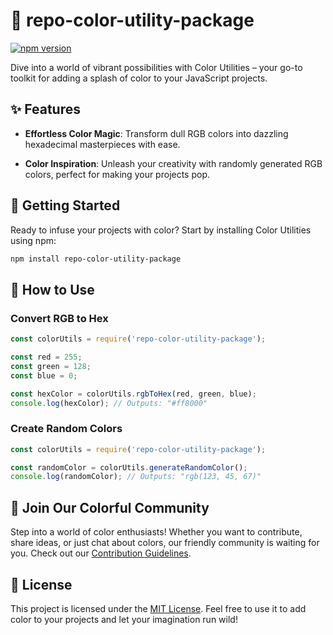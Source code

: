 # 🌈 repo-color-utility-package

[![npm version](https://img.shields.io/npm/v/repo-color-utility-package.svg)](https://www.npmjs.com/package/repo-color-utility-package)

Dive into a world of vibrant possibilities with Color Utilities – your go-to toolkit for adding a splash of color to your JavaScript projects.

## ✨ Features

- **Effortless Color Magic**: Transform dull RGB colors into dazzling hexadecimal masterpieces with ease.

- **Color Inspiration**: Unleash your creativity with randomly generated RGB colors, perfect for making your projects pop.

## 🚀 Getting Started

Ready to infuse your projects with color? Start by installing Color Utilities using npm:

```bash
npm install repo-color-utility-package
```

## 🎨 How to Use

### Convert RGB to Hex

```javascript
const colorUtils = require('repo-color-utility-package');

const red = 255;
const green = 128;
const blue = 0;

const hexColor = colorUtils.rgbToHex(red, green, blue);
console.log(hexColor); // Outputs: "#ff8000"
```

### Create Random Colors

```javascript
const colorUtils = require('repo-color-utility-package');

const randomColor = colorUtils.generateRandomColor();
console.log(randomColor); // Outputs: "rgb(123, 45, 67)"
```

## 🤝 Join Our Colorful Community

Step into a world of color enthusiasts! Whether you want to contribute, share ideas, or just chat about colors, our friendly community is waiting for you. Check out our [Contribution Guidelines](CONTRIBUTING.md).

## 📄 License

This project is licensed under the [MIT License](./LICENSE). Feel free to use it to add color to your projects and let your imagination run wild!
